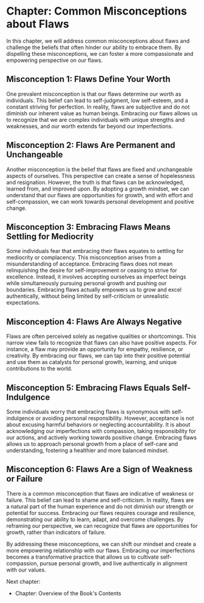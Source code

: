 Chapter: Common Misconceptions about Flaws
==========================================

In this chapter, we will address common misconceptions about flaws and challenge the beliefs that often hinder our ability to embrace them. By dispelling these misconceptions, we can foster a more compassionate and empowering perspective on our flaws.

**Misconception 1: Flaws Define Your Worth**
--------------------------------------------

One prevalent misconception is that our flaws determine our worth as individuals. This belief can lead to self-judgment, low self-esteem, and a constant striving for perfection. In reality, flaws are subjective and do not diminish our inherent value as human beings. Embracing our flaws allows us to recognize that we are complex individuals with unique strengths and weaknesses, and our worth extends far beyond our imperfections.

**Misconception 2: Flaws Are Permanent and Unchangeable**
---------------------------------------------------------

Another misconception is the belief that flaws are fixed and unchangeable aspects of ourselves. This perspective can create a sense of hopelessness and resignation. However, the truth is that flaws can be acknowledged, learned from, and improved upon. By adopting a growth mindset, we can understand that our flaws are opportunities for growth, and with effort and self-compassion, we can work towards personal development and positive change.

**Misconception 3: Embracing Flaws Means Settling for Mediocrity**
------------------------------------------------------------------

Some individuals fear that embracing their flaws equates to settling for mediocrity or complacency. This misconception arises from a misunderstanding of acceptance. Embracing flaws does not mean relinquishing the desire for self-improvement or ceasing to strive for excellence. Instead, it involves accepting ourselves as imperfect beings while simultaneously pursuing personal growth and pushing our boundaries. Embracing flaws actually empowers us to grow and excel authentically, without being limited by self-criticism or unrealistic expectations.

**Misconception 4: Flaws Are Always Negative**
----------------------------------------------

Flaws are often perceived solely as negative qualities or shortcomings. This narrow view fails to recognize that flaws can also have positive aspects. For instance, a flaw may provide an opportunity for empathy, resilience, or creativity. By embracing our flaws, we can tap into their positive potential and use them as catalysts for personal growth, learning, and unique contributions to the world.

**Misconception 5: Embracing Flaws Equals Self-Indulgence**
-----------------------------------------------------------

Some individuals worry that embracing flaws is synonymous with self-indulgence or avoiding personal responsibility. However, acceptance is not about excusing harmful behaviors or neglecting accountability. It is about acknowledging our imperfections with compassion, taking responsibility for our actions, and actively working towards positive change. Embracing flaws allows us to approach personal growth from a place of self-care and understanding, fostering a healthier and more balanced mindset.

**Misconception 6: Flaws Are a Sign of Weakness or Failure**
------------------------------------------------------------

There is a common misconception that flaws are indicative of weakness or failure. This belief can lead to shame and self-criticism. In reality, flaws are a natural part of the human experience and do not diminish our strength or potential for success. Embracing our flaws requires courage and resilience, demonstrating our ability to learn, adapt, and overcome challenges. By reframing our perspective, we can recognize that flaws are opportunities for growth, rather than indicators of failure.

By addressing these misconceptions, we can shift our mindset and create a more empowering relationship with our flaws. Embracing our imperfections becomes a transformative practice that allows us to cultivate self-compassion, pursue personal growth, and live authentically in alignment with our values.

Next chapter:

* Chapter: Overview of the Book's Contents
